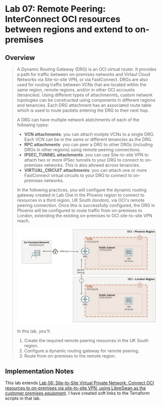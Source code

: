 # Lab 07: Remote Peering: InterConnect OCI resources between regions and extend to on-premises

## Overview

> A Dynamic Routing Gateway (DRG) is an OCI virtual router. It provides a path for traffic between on-premises networks and Virtaul Cloud Networks via Site-to-site VPN, or via FastConnect. DRGs are also used for routing traffic between VCNs that are located within the same region, remote regions, and/or in other OCI accounts (tenancies). Using different types of attachmennts, custom network topologies can be constructed using components in different regions and tenancies. Each DRG attachment has an associated route table which is used to route packets entering the DRG to their next hop.
>
> A DRG can have multiple network atatchments of each of the following types:
>
> - __VCN attachments__: you can attach mutiple VCNs to a single DRG. Each VCN can be in the same or different tenancies as the DRG.
> - __RPC attachments__: you can peer a DRG to other DRGs (including DRGs in other regions) using remote peering connections.
> - __IPSEC_TUNNEL attachments__: you can use Site-to-site VPN to attach two or more IPSec tunnels to your DRG to connect to on-premises networks. This is also allowed across tenancies.
> - __VIRTUAL_CIRCUIT attachments__: you can attach one or more FastConnect virtual circuits to your DRG to connect to on-premises networks.
>
> In the following practices, you will configure the dynamic routing gateway created in Lab One in the Phoenix region to connect to resources in a third region, UK South (london), via OCI's remote peering connection. Once this is successfully configured, the DRG in Phoenix will be configured to route traffic from on-premises to London, extending the existing on-premises to OCI site-to-site VPN reach.
>
> ![Network layout for Lab 07. Ashburn, Phoenix, and London regions are used.](Lab_07.png)
>
> In this lab, you'll:
>
> 1. Create the required remote peering resources in the UK South region.
> 1. Configure a dynamic routing gateway for remote peering.
> 1. Route from on-premises to the remote region.

## Implementation Notes

This lab extends [Lab 06: Site-to-Site Virtual Private Network: Connect OCI resources to on-premises via site-to-site VPN, using LibreSwan as the customer premises equipment](https://github.com/dfhawthorne/OCI_CNP/tree/main/terraform/Lab_06_Site_to_Site_Virtual_Private_Network). I have created soft links to the Terraform scripts in that lab.
